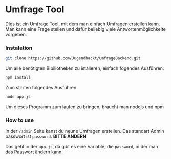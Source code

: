 # Umfrage Tool
DIes ist ein Umfrage Tool, mit dem man einfach Umfragen erstellen kann.
Man kann eine Frage stellen und dafür beliebig viele Antwortenmöglichkeite vorgeben.

### Instalation
```bash
git clone https://github.com/Jugendhackt/UmfrageBackend.git
```

Um alle benötigten Bibiliotheken zu istalieren, einfach fogendes Ausführen:
```bash
npm install
```

Zum starten folgendes Ausführen:
```bash
node app.js
```

Um dieses Programm zum laufen zu bringen, braucht man nodejs und npm

### How to use
In der ``/admin`` Seite kanst du neune Umfragen erstellen.
Das standart Admin passwort ist ``password``.
__BITTE ÄNDERN__

Das geht in der ``app.js``, da gibt es eine Variable, die ``password``, in der man das Passwort ändern kann.